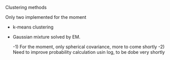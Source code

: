 Clustering methods

Only two implemented for the moment
  - k-means clustering
  - Gaussian mixture solved by EM.
  
      -1) For the moment, only spherical covariance, more to come shortly
      -2) Need to improve probability calculation usin log, to be dobe very shortly
